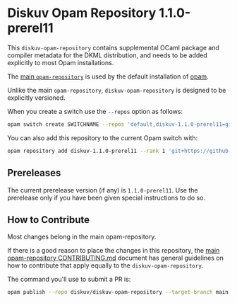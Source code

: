 # Diskuv Opam Repository 1.1.0-prerel11

This `diskuv-opam-repository` contains supplemental OCaml package and compiler
metadata for the DKML distribution, and needs to be added explicitly to most
Opam installations.

The [main `opam-repository`](https://github.com/ocaml/opam-repository)
is used by the default installation of [opam](https://opam.ocaml.org/).

Unlike the main `opam-repository`, `diskuv-opam-repository` is designed to
be explicitly versioned.

When you create a switch use the `--repos` option as follows:

```bash
opam switch create SWITCHNAME --repos 'default,diskuv-1.1.0-prerel11=git+https://github.com/diskuv/diskuv-opam-repository.git#1.1.0-prerel11' 4.12.1
```

You can also add this repository to the current Opam switch with:

```bash
opam repository add diskuv-1.1.0-prerel11 --rank 1 'git+https://github.com/diskuv/diskuv-opam-repository.git#1.1.0-prerel11'
```

## Prereleases

The current prerelease version (if any) is `1.1.0-prerel11`. Use the prerelease only if you have been given
special instructions to do so.

## How to Contribute

Most changes belong in the main opam-repository.

If there is a good reason to place the changes in this repository, the
[main opam-repository CONTRIBUTING.md](https://github.com/ocaml/opam-repository/blob/master/CONTRIBUTING.md)
document has general guidelines on how to contribute that apply equally to
the `diskuv-opam-repository`.

The command you'll use to submit a PR is:

```bash
opam publish --repo diskuv/diskuv-opam-repository --target-branch main
```
